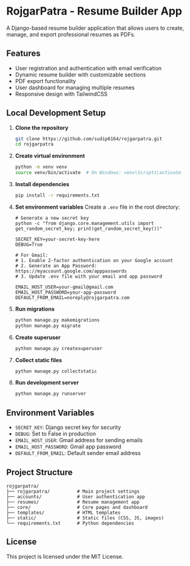 # RojgarPatra - Resume Builder App

A Django-based resume builder application that allows users to create, manage, and export professional resumes as PDFs.

## Features

- User registration and authentication with email verification
- Dynamic resume builder with customizable sections
- PDF export functionality
- User dashboard for managing multiple resumes
- Responsive design with TailwindCSS

## Local Development Setup

1. **Clone the repository**
   ```bash
   git clone https://github.com/sudip6164/rojgarpatra.git
   cd rojgarpatra
   ```

2. **Create virtual environment**
   ```bash
   python -m venv venv
   source venv/bin/activate  # On Windows: venv\Scripts\activate
   ```

3. **Install dependencies**
   ```bash
   pip install -r requirements.txt
   ```

4. **Set environment variables**
   Create a `.env` file in the root directory:
   ```
   # Generate a new secret key
   python -c "from django.core.management.utils import get_random_secret_key; print(get_random_secret_key())"
   
   SECRET_KEY=your-secret-key-here
   DEBUG=True

   # For Gmail:
   # 1. Enable 2-factor authentication on your Google account
   # 2. Generate an App Password: https://myaccount.google.com/apppasswords
   # 3. Update .env file with your email and app password
   
   EMAIL_HOST_USER=your-gmail@gmail.com
   EMAIL_HOST_PASSWORD=your-app-password
   DEFAULT_FROM_EMAIL=noreply@rojgarpatra.com
   ```

5. **Run migrations**
   ```bash
   python manage.py makemigrations
   python manage.py migrate
   ```

6. **Create superuser**
   ```bash
   python manage.py createsuperuser
   ```

7. **Collect static files**
   ```bash
   python manage.py collectstatic
   ```

8. **Run development server**
   ```bash
   python manage.py runserver
   ```

## Environment Variables

- `SECRET_KEY`: Django secret key for security
- `DEBUG`: Set to False in production
- `EMAIL_HOST_USER`: Gmail address for sending emails
- `EMAIL_HOST_PASSWORD`: Gmail app password
- `DEFAULT_FROM_EMAIL`: Default sender email address

## Project Structure

```
rojgarpatra/
├── rojgarpatra/          # Main project settings
├── accounts/             # User authentication app
├── resumes/              # Resume management app
├── core/                 # Core pages and dashboard
├── templates/            # HTML templates
├── static/               # Static files (CSS, JS, images)
└── requirements.txt      # Python dependencies
```

## License

This project is licensed under the MIT License.
